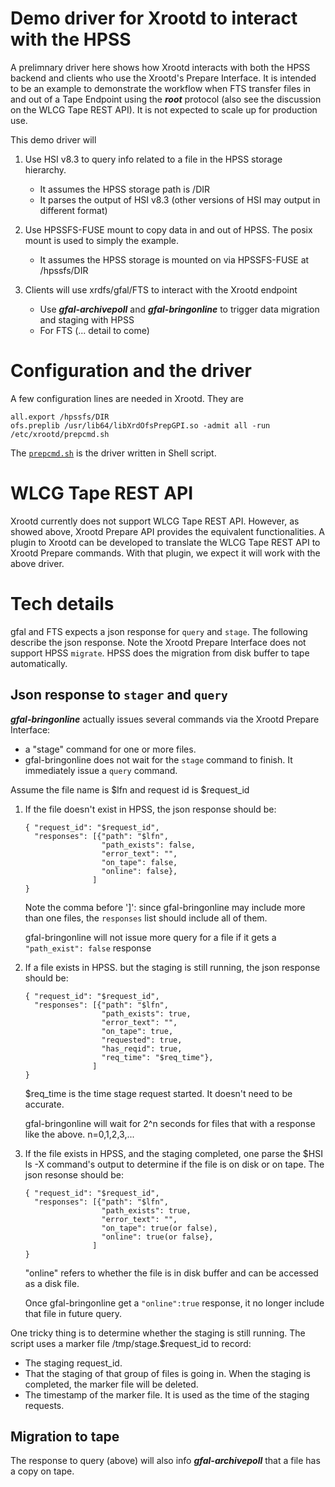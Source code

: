 # Demo driver for Xrootd to interact with the HPSS

A prelimnary driver here shows how Xrootd interacts with both the HPSS backend and clients who 
use the Xrootd's Prepare Interface. It is intended to be an example to demonstrate the workflow 
when FTS transfer files in and out of a Tape Endpoint using the ***root*** protocol (also see the 
discussion on the WLCG Tape REST API). It is not expected to scale up for production
use.

This demo driver will 

1. Use HSI v8.3 to query info related to a file in the HPSS storage hierarchy. 

    - It assumes the HPSS storage path is /DIR
    - It parses the output of HSI v8.3 (other versions of HSI may output in different format)

2. Use HPSSFS-FUSE mount to copy data in and out of HPSS. The posix mount is used to simply
the example.

    - It assumes the HPSS storage is mounted on via HPSSFS-FUSE at /hpssfs/DIR

3. Clients will use xrdfs/gfal/FTS to interact with the Xrootd endpoint

    - Use ***gfal-archivepoll*** and ***gfal-bringonline*** to trigger data migration and staging with HPSS
    - For FTS (... detail to come)

# Configuration and the driver

A few configuration lines are needed in Xrootd. They are

```
all.export /hpssfs/DIR
ofs.preplib /usr/lib64/libXrdOfsPrepGPI.so -admit all -run /etc/xrootd/prepcmd.sh
```

The [`prepcmd.sh`](prepcmd.sh.txt) is the driver written in Shell script. 

# WLCG Tape REST API

Xrootd currently does not support WLCG Tape REST API. However, as showed above, Xrootd Prepare API
provides the equivalent functionalities. A plugin to Xrootd can be developed to translate the WLCG 
Tape REST API to Xrootd Prepare commands. With that plugin, we expect it will work with the above 
driver.

# Tech details

gfal and FTS expects a json response for `query` and `stage`. The following describe the json response.
Note the Xrootd Prepare Interface does not support HPSS `migrate`. HPSS does the migration 
from disk buffer to tape automatically.

## Json response to `stager` and `query`

***gfal-bringonline*** actually issues several commands via the Xrootd Prepare Interface:

- a "stage" command for one or more files.
- gfal-bringonline does not wait for the `stage` command to finish. It immediately issue a `query` command. 

Assume the file name is $lfn and request id is $request_id

<ol>
<li>
If the file doesn't exist in HPSS, the json response should be:

```
{ "request_id": "$request_id",
  "responses": [{"path": "$lfn", 
                 "path_exists": false, 
                 "error_text": "", 
                 "on_tape": false, 
                 "online": false},
               ]
}
```

Note the comma before ']': since gfal-bringonline may include more than one files, the `responses` list 
should include all of them.

gfal-bringonline will not issue more query for a file if it gets a `"path_exist": false` response
</li>
<li>
If a file exists in HPSS. but the staging is still running, the json response should be:

```
{ "request_id": "$request_id",
  "responses": [{"path": "$lfn", 
                 "path_exists": true, 
                 "error_text": "",
                 "on_tape": true, 
                 "requested": true, 
                 "has_reqid": true, 
                 "req_time": "$req_time"},
               ]
}
```

$req_time is the time stage request started. It doesn't need to be accurate.

gfal-bringonline will wait for 2^n seconds for files that with a response like the above. n=0,1,2,3,...   
</li>
<li>
If the file exists in HPSS, and the staging completed, one parse the $HSI ls -X command's output to determine if the file is on disk or on tape. The json resonse should be:

```
{ "request_id": "$request_id",
  "responses": [{"path": "$lfn", 
                 "path_exists": true, 
                 "error_text": "",
                 "on_tape": true(or false), 
                 "online": true(or false},
               ]
}
```

"online" refers to whether the file is in disk buffer and can be accessed as a disk file.

Once gfal-bringonline get a `"online":true` response, it no longer include that file in future query.
</li>
</ol>

One tricky thing is to determine whether the staging is still running. The script uses a marker file 
/tmp/stage.$request_id to record:

- The staging request_id.
- That the staging of that group of files is going in. When the staging is completed, the marker file 
will be deleted.
- The timestamp of the marker file. It is used as the time of the staging requests.

## Migration to tape

The response to query (above) will also info  ***gfal-archivepoll*** that a file has a copy on tape.
